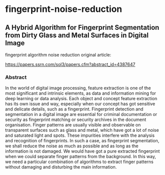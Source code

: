 # fingerprint-noise-reduction


<h2>A Hybrid Algorithm for Fingerprint Segmentation from Dirty Glass and Metal Surfaces in Digital Image</h2>

fingerprint algorithm noise reduction
original article:

https://papers.ssrn.com/sol3/papers.cfm?abstract_id=4387647
<h3>Abstract</h3>
In the world of digital image processing, feature extraction is one of the most significant and intrinsic elements, as data and information mining for deep learning or data analysis. Each object and concept feature extraction has its own issue and way, especially when our concept has got sensitive and delicate details, such as a fingerprint. Fingerprint detection and segmentation in a digital image are essential for criminal documentation or security as fingerprint matching or security archives in the document organisation. Finger patterns are usually visible and observable on transparent surfaces such as glass and metal, which have got a lot of noise and saturated light and spots. These impurities interfere with the analysis and recognition of fingerprints. In such a case, as fingerprint segmentation, we shall reduce the noise as much as possible and as long as the information is not damaged. We would have got a pure extracted fingerprint when we could separate finger patterns from the background. In this way, we need a particular combination of algorithms to extract finger patterns without damaging and disturbing the main information.
